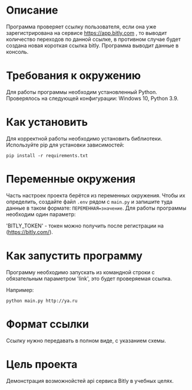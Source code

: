 # Описание

Программа проверяет ссылку пользователя, если она уже зарегистрирована на сервисе https://app.bitly.com ,
то выводит количество переходов по данной ссылке, в противном случае будет создана новая
короткая ссылка bitly. Программа выводит данные в консоль.

# Требования к окружению

Для работы программы необходим установленный Python.
Проверялось на следующей конфигурации:
Windows 10, Python 3.9.

# Как установить

Для корректной работы необходимо установить библиотеки.
Используйте pip для установки зависимостей:

```
pip install -r requirements.txt
```

# Переменные окружения

Часть настроек проекта берётся из переменных окружения. Чтобы их определить, создайте файл `.env` рядом с `main.py` и запишите туда данные в таком формате: `ПЕРЕМЕННАЯ=значение`.
Для работы программы необходим один параметр:

'BITLY_TOKEN' - токен можно получить после регистрации на (https://bitly.com/).

# Как запустить программу

Программу необходимо запускать из командной строки с обязательным параметром 'link', это будет проверяемая ссылка.

Например:

```
python main.py http://ya.ru
```


# Формат ссылки

Ссылку нужно передавать в полном виде, с указанием схемы.

# Цель проекта

Демонстрация возможнойстей api сервиса Bitly в учебных целях.


